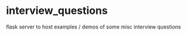 interview_questions
===================

flask server to host examples / demos of some misc interview questions

